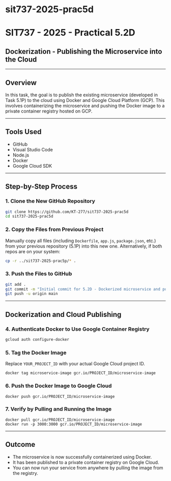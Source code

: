 # sit737-2025-prac5d
# SIT737 - 2025 - Practical 5.2D  
## Dockerization - Publishing the Microservice into the Cloud

---

## Overview  
In this task, the goal is to publish the existing microservice (developed in Task 5.1P) to the cloud using Docker and Google Cloud Platform (GCP). This involves containerizing the microservice and pushing the Docker image to a private container registry hosted on GCP.

---

## Tools Used  
- GitHub  
- Visual Studio Code  
- Node.js  
- Docker  
- Google Cloud SDK

---

## Step-by-Step Process  

### 1. Clone the New GitHub Repository  
```bash
git clone https://github.com/KT-277/sit737-2025-prac5d
cd sit737-2025-prac5d
```

### 2. Copy the Files from Previous Project  
Manually copy all files (including `Dockerfile`, `app.js`, `package.json`, etc.) from your previous repository (5.1P) into this new one. Alternatively, if both repos are on your system:

```bash
cp -r ../sit737-2025-prac5p/* .
```

### 3. Push the Files to GitHub  
```bash
git add .
git commit -m "Initial commit for 5.2D - Dockerized microservice and pushed to GCP"
git push -u origin main
```

---

## Dockerization and Cloud Publishing  

### 4. Authenticate Docker to Use Google Container Registry  
```bash
gcloud auth configure-docker
```

### 5. Tag the Docker Image  
Replace `YOUR_PROJECT_ID` with your actual Google Cloud project ID.  
```
docker tag microservice-image gcr.io/PROJECT_ID/microservice-image
```

### 6. Push the Docker Image to Google Cloud  
```
docker push gcr.io/PROJECT_ID/microservice-image
```

### 7. Verify by Pulling and Running the Image  
```
docker pull gcr.io/PROJECT_ID/microservice-image
docker run -p 3000:3000 gcr.io/PROJECT_ID/microservice-image
```

---

## Outcome  
- The microservice is now successfully containerized using Docker.  
- It has been published to a private container registry on Google Cloud.  
- You can now run your service from anywhere by pulling the image from the registry.
